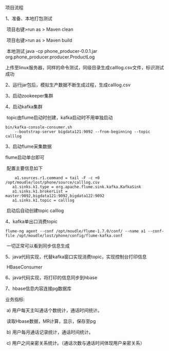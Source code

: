 项目流程



1、准备、本地打包测试

​	项目右键>run as > Maven clean

​	项目右键>run as > Maven build

​	本地测试 java -cp phone_producer-0.0.1.jar org.phone_producer.producer.ProductLog

​	上传至linux服务器，同样的命令测试，同级目录生成calllog.csv文件，标识测试成功

2、运行jar包后，模拟生产数据不断生成过程，生成calllog.csv

3、启动zookeeper集群

4、启动kafka集群

​	topic由flume启动时创建，kafka启动时不用单独启动

```
bin/kafka-console-consumer.sh
	--bootstrap-server bigdata121:9092 --from-beginning --topic calllog
```

3、启动flume采集数据

flume启动单台即可

​      配置主要信息如下

```
	a1.sources.r1.command = tail -F -c +0 /opt/moudle/lost/phone/source/calllog.csv
​	a1.sinks.k1.type = org.apache.flume.sink.kafka.KafkaSink
​	a1.sinks.k1.brokerList = master:9092,bigdata121:9092,bigdata122:9092
​	a1.sinks.k1.topic = calllog
```

​	启动后自动创建topic  calllog

4、kafka单出口消费topic

```
flume-ng agent --conf /opt/moudle/flume-1.7.0/conf/ --name a1 --conf-file /opt/moudle/lost/phone/config/flume-kafka.conf
```

​	一切正常可以看到同步信息生成

5、java代码实现，代替kafka窗口实现消费topic，实现控制台打印信息

​	HBaseConsumer

6、java代码实现，将打印的信息同步到hbase

7、hbase信息内容连接pg数据库





业务指标:

​	a) 用户每天主叫通话个数统计，通话时间统计。

​                      读取Hbase数据，MR计算，显示，保存至pg

​        b) 用户每月通话记录统计，通话时间统计。



​        c) 用户之间亲密关系统计。（通话次数与通话时间体现用户亲密关系）









​	